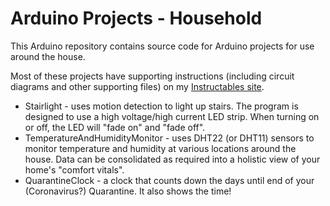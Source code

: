# Arduino Projects - Household

This Arduino repository contains source code for Arduino projects for use around the house.


Most of these projects have supporting instructions (including circuit diagrams and other supporting files)
on my [Instructables site](https://www.instructables.com/member/gm310509/instructables/).

* Stairlight - uses motion detection to light up stairs. The program is designed to use a high voltage/high current LED strip. When turning on or off, the LED will "fade on" and "fade off".
* TemperatureAndHumidityMonitor - uses DHT22 (or DHT11) sensors to monitor temperature and humidity at various locations around the house. Data can be consolidated as required into a holistic view of your home's "comfort vitals".
* QuarantineClock - a clock that counts down the days until end of your (Coronavirus?) Quarantine. It also shows the time!
